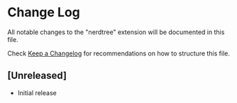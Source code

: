 # Change Log

All notable changes to the "nerdtree" extension will be documented in this file.

Check [Keep a Changelog](http://keepachangelog.com/) for recommendations on how to structure this file.

## [Unreleased]

- Initial release